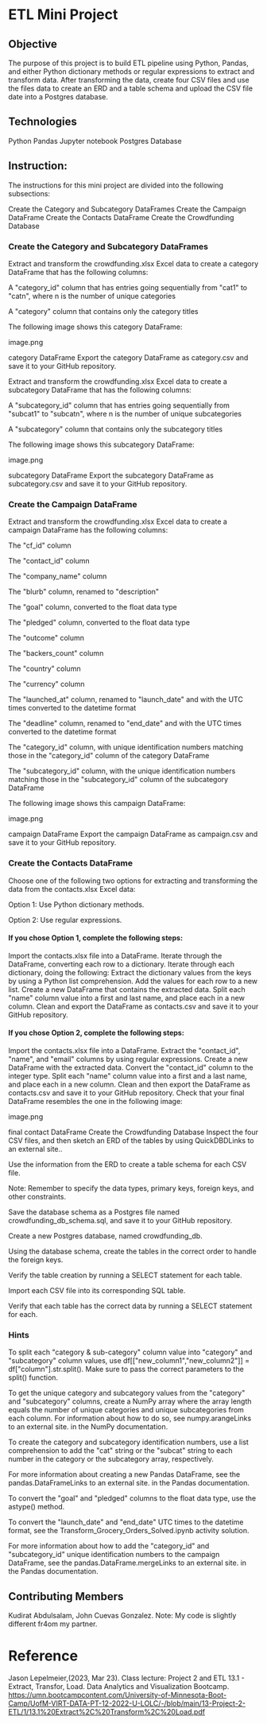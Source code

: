 
# ETL Mini Project

## Objective
The purpose of this project is to build ETL pipeline using Python, Pandas, and either Python dictionary methods or regular expressions to extract and transform data. After transforming the data, create four CSV files and use the files data to create an ERD and a table schema and upload the CSV file date into a Postgres database.

## Technologies
Python
Pandas
Jupyter notebook
Postgres Database


## Instruction:
The instructions for this mini project are divided into the following subsections:

Create the Category and Subcategory DataFrames
Create the Campaign DataFrame
Create the Contacts DataFrame
Create the Crowdfunding Database

### Create the Category and Subcategory DataFrames
Extract and transform the crowdfunding.xlsx Excel data to create a category DataFrame that has the following columns:

A "category_id" column that has entries going sequentially from "cat1" to "catn", where n is the number of unique categories

A "category" column that contains only the category titles

The following image shows this category DataFrame:

image.png

category DataFrame
Export the category DataFrame as category.csv and save it to your GitHub repository.

Extract and transform the crowdfunding.xlsx Excel data to create a subcategory DataFrame that has the following columns:

A "subcategory_id" column that has entries going sequentially from "subcat1" to "subcatn", where n is the number of unique subcategories

A "subcategory" column that contains only the subcategory titles

The following image shows this subcategory DataFrame:

image.png

subcategory DataFrame
Export the subcategory DataFrame as subcategory.csv and save it to your GitHub repository.

### Create the Campaign DataFrame
Extract and transform the crowdfunding.xlsx Excel data to create a campaign DataFrame has the following columns:

The "cf_id" column

The "contact_id" column

The "company_name" column

The "blurb" column, renamed to "description"

The "goal" column, converted to the float data type

The "pledged" column, converted to the float data type

The "outcome" column

The "backers_count" column

The "country" column

The "currency" column

The "launched_at" column, renamed to "launch_date" and with the UTC times converted to the datetime format

The "deadline" column, renamed to "end_date" and with the UTC times converted to the datetime format

The "category_id" column, with unique identification numbers matching those in the "category_id" column of the category DataFrame

The "subcategory_id" column, with the unique identification numbers matching those in the "subcategory_id" column of the subcategory DataFrame

The following image shows this campaign DataFrame:

image.png

campaign DataFrame
Export the campaign DataFrame as campaign.csv and save it to your GitHub repository.

### Create the Contacts DataFrame
Choose one of the following two options for extracting and transforming the data from the contacts.xlsx Excel data:

Option 1: Use Python dictionary methods.

Option 2: Use regular expressions.

#### If you chose Option 1, complete the following steps:

Import the contacts.xlsx file into a DataFrame. Iterate through the DataFrame, converting each row to a dictionary. Iterate through each dictionary, doing the following:
Extract the dictionary values from the keys by using a Python list comprehension.
Add the values for each row to a new list.
Create a new DataFrame that contains the extracted data.
Split each "name" column value into a first and last name, and place each in a new column.
Clean and export the DataFrame as contacts.csv and save it to your GitHub repository.

#### If you chose Option 2, complete the following steps:

Import the contacts.xlsx file into a DataFrame. Extract the "contact_id", "name", and "email" columns by using regular expressions. Create a new DataFrame with the extracted data. Convert the "contact_id" column to the integer type. Split each "name" column value into a first and a last name, and place each in a new column. Clean and then export the DataFrame as contacts.csv and save it to your GitHub repository. Check that your final DataFrame resembles the one in the following image:

image.png

final contact DataFrame
Create the Crowdfunding Database
Inspect the four CSV files, and then sketch an ERD of the tables by using QuickDBDLinks to an external site..

Use the information from the ERD to create a table schema for each CSV file.

Note: Remember to specify the data types, primary keys, foreign keys, and other constraints.

Save the database schema as a Postgres file named crowdfunding_db_schema.sql, and save it to your GitHub repository.

Create a new Postgres database, named crowdfunding_db.

Using the database schema, create the tables in the correct order to handle the foreign keys.

Verify the table creation by running a SELECT statement for each table.

Import each CSV file into its corresponding SQL table.

Verify that each table has the correct data by running a SELECT statement for each.

### Hints
To split each "category & sub-category" column value into "category" and "subcategory" column values, use df[["new_column1","new_column2"]] = df["column"].str.split(). Make sure to pass the correct parameters to the split() function.

To get the unique category and subcategory values from the "category" and "subcategory" columns, create a NumPy array where the array length equals the number of unique categories and unique subcategories from each column. For information about how to do so, see numpy.arangeLinks to an external site. in the NumPy documentation.

To create the category and subcategory identification numbers, use a list comprehension to add the "cat" string or the "subcat" string to each number in the category or the subcategory array, respectively.

For more information about creating a new Pandas DataFrame, see the pandas.DataFrameLinks to an external site. in the Pandas documentation.

To convert the "goal" and "pledged" columns to the float data type, use the astype() method.

To convert the "launch_date" and "end_date" UTC times to the datetime format, see the Transform_Grocery_Orders_Solved.ipynb activity solution.

For more information about how to add the "category_id" and "subcategory_id" unique identification numbers to the campaign DataFrame, see the pandas.DataFrame.mergeLinks to an external site. in the Pandas documentation.

## Contributing Members
Kudirat Abdulsalam, John Cuevas Gonzalez.
Note: My code is slightly different fr4om my partner.

# Reference
Jason Lepelmeier,(2023, Mar 23). Class lecture: Project 2 and ETL 13.1 - Extract, Transfor, Load. Data Analytics and Visualization Bootcamp. https://umn.bootcampcontent.com/University-of-Minnesota-Boot-Camp/UofM-VIRT-DATA-PT-12-2022-U-LOLC/-/blob/main/13-Project-2-ETL/1/13.1%20Extract%2C%20Transform%2C%20Load.pdf
